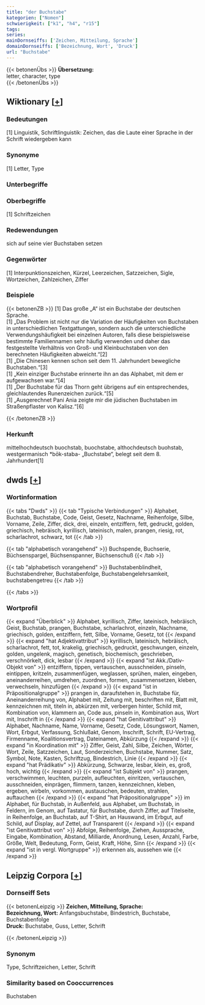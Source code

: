 ```yaml
---
title: "der Buchstabe"
kategorien: ["Nomen"]
schwierigkeit: ["k1", "h4", "r15"]
tags:
series:
mainDornseiffs: ['Zeichen, Mitteilung, Sprache']
domainDornseiffs: ['Bezeichnung, Wort', 'Druck']
url: "Buchstabe"
---
```


{{< betonenÜbs >}}
**Übersetzung:**  
letter, character, type  
{{< /betonenÜbs >}}

## Wiktionary [[+](https://de.wiktionary.org/wiki/Buchstabe)]

### Bedeutungen
[1] Linguistik, Schriftlinguistik: Zeichen, das die Laute einer Sprache in der Schrift wiedergeben kann  

### Synonyme
[1] Letter, Type  

### Unterbegriffe

### Oberbegriffe
[1] Schriftzeichen  

### Redewendungen
sich auf seine vier Buchstaben setzen  

### Gegenwörter
[1] Interpunktionszeichen, Kürzel, Leerzeichen, Satzzeichen, Sigle, Wortzeichen, Zahlzeichen, Ziffer  

### Beispiele
{{< betonenZB >}}
[1] Das große „A“ ist ein Buchstabe der deutschen Sprache.  
[1] „Das Problem ist nicht nur die Variation der Häufigkeiten von Buchstaben in unterschiedlichen Textgattungen, sondern auch die unterschiedliche Verwendungshäufigkeit bei einzelnen Autoren, falls diese beispielsweise bestimmte Familiennamen sehr häufig verwenden und daher das festgestellte Verhältnis von Groß- und Kleinbuchstaben von den berechneten Häufigkeiten abweicht.“[2]  
[1] „Die Chinesen kennen schon seit dem 11. Jahrhundert bewegliche Buchstaben.“[3]  
[1] „Kein einziger Buchstabe erinnerte ihn an das Alphabet, mit dem er aufgewachsen war.“[4]  
[1] „Der Buchstabe für das Thorn geht übrigens auf ein entsprechendes, gleichlautendes Runenzeichen zurück.“[5]  
[1] „Ausgerechnet Pani Ania zeigte mir die jüdischen Buchstaben im Straßenpflaster von Kalisz.“[6]  

{{< /betonenZB >}}
### Herkunft
mittelhochdeutsch buochstab, buochstabe, althochdeutsch buohstab, westgermanisch *bōk-staba- „Buchstabe“, belegt seit dem 8. Jahrhundert[1]  



## dwds [[+](https://www.dwds.de/wb/Buchstabe)]

### Wortinformation
{{< tabs "Dwds" >}}
{{< tab "Typische Verbindungen" >}}
Alphabet, Buchstab, Buchstabe, Code, Geist, Gesetz, Nachname, Reihenfolge, Silbe, Vorname, Zeile, Ziffer, dick, drei, einzeln, entziffern, fett, gedruckt, golden, griechisch, hebräisch, kyrillisch, lateinisch, malen, prangen, riesig, rot, scharlachrot, schwarz, tot
{{< /tab >}}

{{< tab "alphabetisch vorangehend" >}}
Buchspende, Buchserie, Büchsenspargel, Büchsenspanner, Büchsenschuß
{{< /tab >}}

{{< tab "alphabetisch vorangehend" >}}
Buchstabenblindheit, Buchstabendreher, Buchstabenfolge, Buchstabengelehrsamkeit, buchstabengetreu
{{< /tab >}}

{{< /tabs >}}

### Wortprofil
{{< expand "Überblick" >}} Alphabet, kyrillisch, Ziffer, lateinisch, hebräisch, Geist, Buchstab, prangen, Buchstabe, scharlachrot, einzeln, Nachname, griechisch, golden, entziffern, fett, Silbe, Vorname, Gesetz, tot {{< /expand >}}
{{< expand "hat Adjektivattribut" >}} kyrillisch, lateinisch, hebräisch, scharlachrot, fett, tot, krakelig, griechisch, gedruckt, geschwungen, einzeln, golden, ungelenk, magisch, genetisch, biochemisch, geschrieben, verschnörkelt, dick, lesbar {{< /expand >}}
{{< expand "ist Akk./Dativ-Objekt von" >}} entziffern, tippen, vertauschen, ausschneiden, pinseln, eintippen, kritzeln, zusammenfügen, weglassen, sprühen, malen, eingeben, aneinanderreihen, umdrehen, zuordnen, formen, zusammensetzen, kleben, verwechseln, hinzufügen {{< /expand >}}
{{< expand "ist in Präpositionalgruppe" >}} prangen in, daraufstehen in, Buchstabe für, Aneinanderreihung von, Alphabet mit, Zeitung mit, beschriften mit, Blatt mit, kennzeichnen mit, titeln in, abkürzen mit, verbergen hinter, Schild mit, Kombination von, klammern an, Code aus, pinseln in, Kombination aus, Wort mit, Inschrift in {{< /expand >}}
{{< expand "hat Genitivattribut" >}} Alphabet, Nachname, Name, Vorname, Gesetz, Code, Lösungswort, Namen, Wort, Erbgut, Verfassung, Schlußakt, Genom, Inschrift, Schrift, EU-Vertrag, Firmenname, Koalitionsvertrag, Dateinamen, Abkürzung {{< /expand >}}
{{< expand "in Koordination mit" >}} Ziffer, Geist, Zahl, Silbe, Zeichen, Wörter, Wort, Zeile, Satzzeichen, Laut, Sonderzeichen, Buchstabe, Nummer, Satz, Symbol, Note, Kasten, Schriftzug, Bindestrich, Linie {{< /expand >}}
{{< expand "hat Prädikativ" >}} Abkürzung, Schwarze, lesbar, klein, es, groß, hoch, wichtig {{< /expand >}}
{{< expand "ist Subjekt von" >}} prangen, verschwimmen, leuchten, purzeln, aufleuchten, einritzen, vertauschen, ausschneiden, einprägen, flimmern, tanzen, kennzeichnen, kleben, ergeben, wirbeln, vorkommen, austauschen, bedeuten, strahlen, auftauchen {{< /expand >}}
{{< expand "hat Präpositionalgruppe" >}} im Alphabet, für Buchstab, in Außenfeld, aus Alphabet, um Buchstab, in Feldern, im Genom, auf Tastatur, für Buchstabe, durch Ziffer, auf Titelseite, in Reihenfolge, an Buchstab, auf T-Shirt, an Hauswand, im Erbgut, auf Schild, auf Display, auf Zettel, auf Transparent {{< /expand >}}
{{< expand "ist Genitivattribut von" >}} Abfolge, Reihenfolge, Ziehen, Aussprache, Eingabe, Kombination, Abstand, Milliarde, Anordnung, Lesen, Anzahl, Farbe, Größe, Welt, Bedeutung, Form, Geist, Kraft, Höhe, Sinn {{< /expand >}}
{{< expand "ist in vergl. Wortgruppe" >}} erkennen als, aussehen wie {{< /expand >}}

## Leipzig Corpora [[+](https://corpora.uni-leipzig.de/en/res?word=Buchstabe&corpusId=deu_newscrawl-public_2018)]

### Dornseiff Sets
{{< betonenLeipzig >}}
**Zeichen, Mitteilung, Sprache:**  
**Bezeichnung, Wort:** Anfangsbuchstabe, Bindestrich, Buchstabe, Buchstabenfolge  
**Druck:** Buchstabe, Guss, Letter, Schrift  

{{< /betonenLeipzig >}}

### Synonym
Type, Schriftzeichen, Letter, Schrift


### Similarity based on Cooccurrences
Buchstaben

